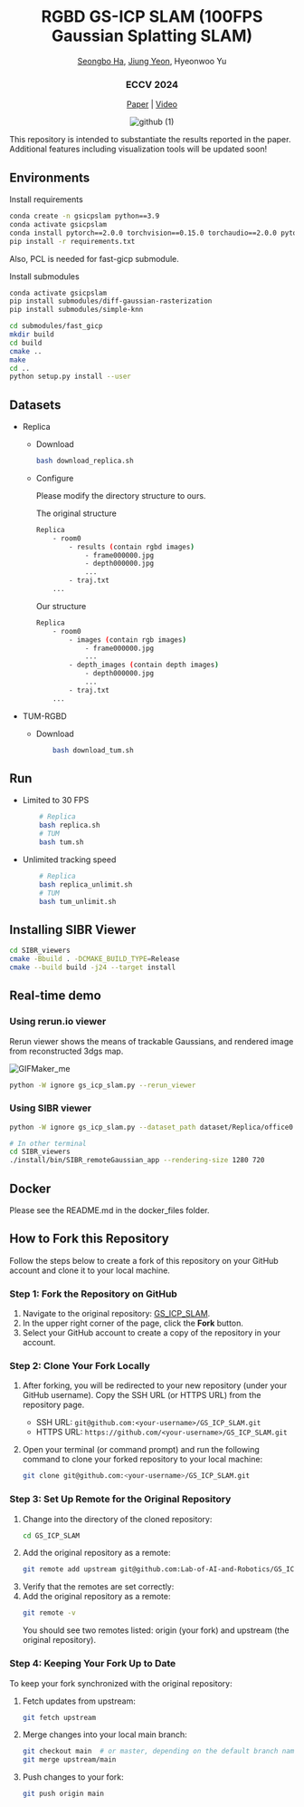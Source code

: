 <div align=center>

# RGBD GS-ICP SLAM (100FPS Gaussian Splatting SLAM)

[Seongbo Ha](https://riboha.github.io), [Jiung Yeon](https://humdrum-balance-b8f.notion.site/Jiung-Yeon-6754922a22814c9a95af88801a96fb4b), Hyeonwoo Yu

<h3 align="center"> ECCV 2024 </h3>

[Paper](https://arxiv.org/abs/2403.12550) | [Video](https://www.youtube.com/watch?v=e-bHh_uMMxE&t)

![github (1)](https://github.com/Lab-of-AI-and-Robotics/GS_ICP_SLAM/assets/34827206/5722e8f4-165d-4093-8064-a7ed5d9ea008)

</div>

This repository is intended to substantiate the results reported in the paper. Additional features including visualization tools will be updated soon!

## Environments
Install requirements
```bash
conda create -n gsicpslam python==3.9
conda activate gsicpslam
conda install pytorch==2.0.0 torchvision==0.15.0 torchaudio==2.0.0 pytorch-cuda=11.8 -c pytorch -c nvidia
pip install -r requirements.txt
```
Also, PCL is needed for fast-gicp submodule.

Install submodules

```bash
conda activate gsicpslam
pip install submodules/diff-gaussian-rasterization
pip install submodules/simple-knn

cd submodules/fast_gicp
mkdir build
cd build
cmake ..
make
cd ..
python setup.py install --user
```


## Datasets

- Replica
  - Download
    ```bash
    bash download_replica.sh
    ```
  - Configure
  
    Please modify the directory structure to ours.

    The original structure
    ```bash
    Replica
        - room0
            - results (contain rgbd images)
                - frame000000.jpg
                - depth000000.jpg
                ...
            - traj.txt
        ...
    ```
    Our structure
    ```bash
    Replica
        - room0
            - images (contain rgb images)
                - frame000000.jpg
                ...
            - depth_images (contain depth images)
                - depth000000.jpg
                ...
            - traj.txt
        ...
    ```    

- TUM-RGBD
  - Download
    ```bash
        bash download_tum.sh
    ```

## Run
- Limited to 30 FPS
    ```bash
        # Replica
        bash replica.sh
        # TUM
        bash tum.sh
    ```

- Unlimited tracking speed
    ```bash
        # Replica
        bash replica_unlimit.sh
        # TUM
        bash tum_unlimit.sh
    ```

## Installing SIBR Viewer
```bash
cd SIBR_viewers
cmake -Bbuild . -DCMAKE_BUILD_TYPE=Release
cmake --build build -j24 --target install
```

## Real-time demo
### Using rerun.io viewer

Rerun viewer shows the means of trackable Gaussians, and rendered image from reconstructed 3dgs map.

![GIFMaker_me](https://github.com/Lab-of-AI-and-Robotics/GS_ICP_SLAM/assets/34827206/b4715071-2e4a-4d17-b7a2-612bbd32dbd0)

```bash
python -W ignore gs_icp_slam.py --rerun_viewer
```


### Using SIBR viewer
```bash
python -W ignore gs_icp_slam.py --dataset_path dataset/Replica/office0 --verbose

# In other terminal
cd SIBR_viewers
./install/bin/SIBR_remoteGaussian_app --rendering-size 1280 720
```

## Docker
Please see the README.md in the docker_files folder.


## How to Fork this Repository

Follow the steps below to create a fork of this repository on your GitHub account and clone it to your local machine.

### Step 1: Fork the Repository on GitHub

1. Navigate to the original repository: [GS_ICP_SLAM](https://github.com/Lab-of-AI-and-Robotics/GS_ICP_SLAM).
1. In the upper right corner of the page, click the **Fork** button.
1. Select your GitHub account to create a copy of the repository in your account.

### Step 2: Clone Your Fork Locally

1. After forking, you will be redirected to your new repository (under your GitHub username). Copy the SSH URL (or HTTPS URL) from the repository page.
   - SSH URL: `git@github.com:<your-username>/GS_ICP_SLAM.git`
   - HTTPS URL: `https://github.com/<your-username>/GS_ICP_SLAM.git`
   
1. Open your terminal (or command prompt) and run the following command to clone your forked repository to your local machine:

   ```bash
   git clone git@github.com:<your-username>/GS_ICP_SLAM.git

### Step 3: Set Up Remote for the Original Repository

1. Change into the directory of the cloned repository:
    ```bash
    cd GS_ICP_SLAM
    ```
1. Add the original repository as a remote:
    ```bash
    git remote add upstream git@github.com:Lab-of-AI-and-Robotics/GS_ICP_SLAM.git
    ```
1. Verify that the remotes are set correctly:
1. Add the original repository as a remote:
    ```bash
    git remote -v
    ```
    You should see two remotes listed: origin (your fork) and upstream (the original repository).

### Step 4: Keeping Your Fork Up to Date
To keep your fork synchronized with the original repository:
1. Fetch updates from upstream:
    ```bash
    git fetch upstream
    ```
1. Merge changes into your local main branch:
    ```bash
    git checkout main  # or master, depending on the default branch name
    git merge upstream/main
    ```
1. Push changes to your fork:
    ```bash
    git push origin main
    ```
